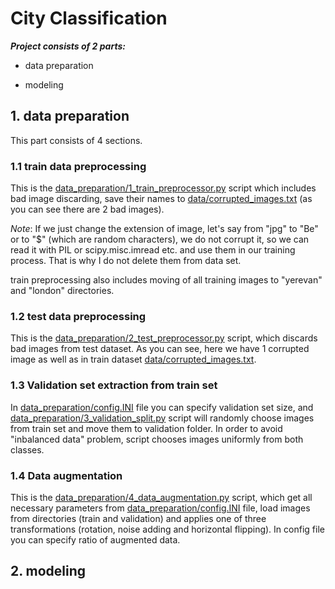 # City Classification

***Project consists of 2 parts:***

* data preparation

* modeling

## 1. data preparation

This part consists of 4 sections.

### 1.1 train data preprocessing

This is the [data_preparation/1_train_preprocessor.py](https://github.com/lev1khachatryan/CityClassification/blob/master/data_preparation/1_train_preprocessor.py) script which includes bad image discarding, save their names to [data/corrupted_images.txt](https://github.com/lev1khachatryan/CityClassification/blob/master/data/corrupted_images.txt) (as you can see there are 2 bad images).

*Note*: If we just change the extension of image, let's say from "jpg" to "Be" or to "$" (which are random characters), we do not corrupt it, so we can read it with PIL or scipy.misc.imread etc. and use them in our training process. That is why I do not delete them from data set.

train preprocessing also includes moving of all training images to "yerevan" and "london" directories.

### 1.2 test data preprocessing

This is the [data_preparation/2_test_preprocessor.py](https://github.com/lev1khachatryan/CityClassification/blob/master/data_preparation/2_test_preprocessor.py) script, which discards bad images from test dataset. As you can see, here we have 1 corrupted image as well as in train dataset [data/corrupted_images.txt](https://github.com/lev1khachatryan/CityClassification/blob/master/data/corrupted_images.txt).

### 1.3 Validation set extraction from train set

In [data_preparation/config.INI](https://github.com/lev1khachatryan/CityClassification/blob/master/data_preparation/config.INI) file you can specify validation set size, and [data_preparation/3_validation_split.py](https://github.com/lev1khachatryan/CityClassification/blob/master/data_preparation/3_validation_split.py) script will randomly choose images from train set and move them to validation folder. In order to avoid "inbalanced data" problem, script chooses images uniformly from both classes.

### 1.4 Data augmentation

This is the [data_preparation/4_data_augmentation.py](https://github.com/lev1khachatryan/CityClassification/blob/master/data_preparation/4_data_augmentation.py) script, which get all necessary parameters from [data_preparation/config.INI](https://github.com/lev1khachatryan/CityClassification/blob/master/data_preparation/config.INI) file, load images from directories (train and validation) and applies one of three transformations (rotation, noise adding and horizontal flipping). In config file you can specify ratio of augmented data.


## 2. modeling

